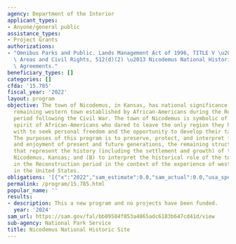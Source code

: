 ```yaml
---
agency: Department of the Interior
applicant_types:
- Anyone/general public
assistance_types:
- Project Grants
authorizations:
- "Omnibus Parks and Public. Lands Management Act of 1996, TITLE V \u2013 Historic\
  \ Areas and Civil Rights, 512(d)(2) \u2013 Nicodemus National Historic Site Cooperative\
  \ Agreements."
beneficiary_types: []
categories: []
cfda: '15.785'
fiscal_year: '2022'
layout: program
objective: The town of Nicodemus, in Kansas, has national significance as the only
  remaining western town established by African-Americans during the Reconstruction
  period following the Civil War. The town of Nicodemus is symbolic of the pioneer
  spirit of African-Americans who dared to leave the only region they had been familiar
  with to seek personal freedom and the opportunity to develop their talents and capabilities.
  The purposes of this program is to preserve, protect, and interpret for the benefit
  and enjoyment of present and future generations, the remaining structures and locations
  that represent the history (including the settlement and growth) of the town of
  Nicodemus, Kansas; and (B) to interpret the historical role of the town of Nicodemus
  in the Reconstruction period in the context of the experience of westward expansion
  in the United States.
obligations: '[{"x":"2022","sam_estimate":0.0,"sam_actual":0.0,"usa_spending_actual":0.0},{"x":"2023","sam_estimate":0.0,"sam_actual":0.0,"usa_spending_actual":0.0},{"x":"2024","sam_estimate":5000.0,"sam_actual":0.0,"usa_spending_actual":0.0}]'
permalink: /program/15.785.html
popular_name: ''
results:
- description: This a new program and no projects have been funded.
  year: '2024'
sam_url: https://sam.gov/fal/bb89584f853a4865adc6183b647cd41d/view
sub-agency: National Park Service
title: Nicodemus National Historic Site
---
```

